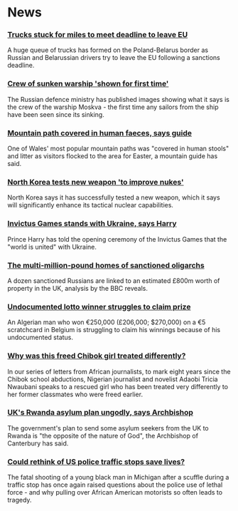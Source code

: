 # News
### [Trucks stuck for miles to meet deadline to leave EU](https://www.bbc.com/news/world-europe-61133439)
A huge queue of trucks has formed on the Poland-Belarus border as Russian and Belarussian drivers try to leave the EU following a sanctions deadline.
### [Crew of sunken warship 'shown for first time'](https://www.bbc.com/news/world-europe-61129151)
The Russian defence ministry has published images showing what it says is the crew of the warship Moskva - the first time any sailors from the ship have been seen since its sinking.
### [Mountain path covered in human faeces, says guide](https://www.bbc.com/news/uk-wales-61128854)
One of Wales' most popular mountain paths was "covered in human stools" and litter as visitors flocked to the area for Easter, a mountain guide has said.
### [North Korea tests new weapon 'to improve nukes'](https://www.bbc.com/news/world-asia-61133225)
North Korea says it has successfully tested a new weapon, which it says will significantly enhance its tactical nuclear capabilities.
### [Invictus Games stands with Ukraine, says Harry](https://www.bbc.com/news/uk-61127890)
Prince Harry has told the opening ceremony of the Invictus Games that the "world is united" with Ukraine.
### [The multi-million-pound homes of sanctioned oligarchs](https://www.bbc.com/news/world-europe-61080536)
A dozen sanctioned Russians are linked to an estimated £800m worth of property in the UK, analysis by the BBC reveals. 
### [Undocumented lotto winner struggles to claim prize](https://www.bbc.com/news/world-europe-61120574)
An Algerian man who won €250,000 (£206,000; $270,000) on a €5 scratchcard in Belgium is struggling to claim his winnings because of his undocumented status.
### [Why was this freed Chibok girl treated differently?](https://www.bbc.com/news/world-africa-61092882)
In our series of letters from African journalists, to mark eight years since the Chibok school abductions, Nigerian journalist and novelist Adaobi Tricia Nwaubani speaks to a rescued girl who has been treated very differently to her former classmates who were freed earlier.
### [UK's Rwanda asylum plan ungodly, says Archbishop](https://www.bbc.com/news/uk-61130841)
The government's plan to send some asylum seekers from the UK to Rwanda is "the opposite of the nature of God", the Archbishop of Canterbury has said.
### [Could rethink of US police traffic stops save lives?](https://www.bbc.com/news/world-us-canada-61123590)
The fatal shooting of a young black man in Michigan after a scuffle during a traffic stop has once again raised questions about the police use of lethal force - and why pulling over African American motorists so often leads to tragedy.
